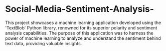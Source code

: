 # Social-Media-Sentiment-Analysis-
This project showcases a machine learning application developed using the 'TextBlob' Python library, renowned for its superior polarity and sentiment analysis capabilities. The purpose of this application was to harness the power of machine learning to analyze and understand the sentiment behind text data, providing valuable insights.
